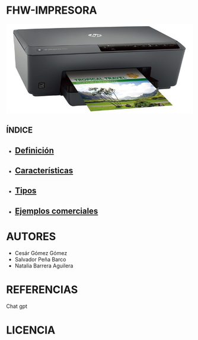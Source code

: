 # FHW-IMPRESORA
![imagen](/img/impresora.jpg)
## ÍNDICE
* ## [Definición](Definicion_impresoras.md) 
* ## [Características](Caracteristicas_impresora.md)
* ## [Tipos](Tipos_impresora.md)
* ## [Ejemplos comerciales](Ejemplos_impresora.md)

# AUTORES
* Cesár Gómez Gómez
* Salvador Peña Barco
* Natalia Barrera Aguilera

# REFERENCIAS
Chat gpt 

# LICENCIA

  

